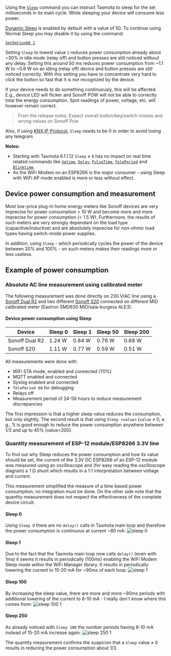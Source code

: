 Using the [`Sleep`](Commands#sleep) command you can instruct Tasmota to sleep for the set milliseconds in its main cycle. While sleeping your device will consume less power.

[Dynamic Sleep](Dynamic-Sleep) is enabled by default with a value of 50. To continue using Normal Sleep you may disable it by using the command:

[`SetOption60 1`](Commands#setoption60)

Setting `Sleep` to lowest value `1` reduces power consumption already about ~30% in idle mode (relay off) and button presses are still noticed without any delay. Setting this around 50 ms reduces power consumption from ~1.1 W to ~0.6 W on an idling (relay off) device and button presses are still noticed correctly. With this setting you have to concentrate very hard to click the button so fast that it is not recognized by the device.

If your device needs to do something continuously, this will be affected. E.g., device LED will flicker and Sonoff POW will not be able to correctly total the energy consumption. Spot readings of power, voltage, etc. will however remain correct.

> From the release notes:
> Expect overall button/key/switch misses and wrong values on Sonoff Pow

Also, if using [KNX IP Protocol](KNX-Features), `Sleep` needs to be 0 in order to avoid losing any telegram.

**Notes:**
- Starting with Tasmota 6.1.1.12 `Sleep` &ne; `0` has no impact on real time related commands like [`Uptime`](Commands#uptime), [`Delay`](Commands#delay), [`PulseTime`](Commands#pulsetime), [`TelePeriod`](Commands#teleperiod) and [`Blinktime`](Commands#blinktime).
- As the WiFi Modem on an ESP8266 is the major consumer - using Sleep with WiFi AP mode enabled is more or less without effect.

## Device power consumption and measurement

Most low-price plug-in home energy meters like Sonoff devices are very imprecise for power consumption &lt; 10 W and become more and more imprecise for power consumption (&lt; 1.5 W). Furthermore, the results of such meters are very strongly dependant on the load type (capacitive/inductive) and are absolutely imprecise for non-ohmic load types having switch-mode power supplies.

In addition, using `Sleep` - which periodically cycles the power of the device between 20% and 100% - on such meters makes their readings more or less useless.

## Example of power consumption

### Absolute AC line measurement using calibrated meter

The following measurement was done directly on 230 V/AC line using a [Sonoff Dual R2](http://sonoff.itead.cc/en/products/sonoff/sonoff-dual) and two different [Sonoff S20](http://sonoff.itead.cc/en/products/residential/s20-socket) connected on different MID calibrated meter (Eastron SMD630 MID/saia-burgess ALE3).

#### Device power consumption using Sleep
Device       | Sleep 0 | Sleep 1 | Sleep 50 | Sleep 200
------------ | ------------ | ------------ | ------------- | ------------
Sonoff Dual R2 |  1.24 W |  0.84 W | 0.76 W   | 0.68 W
Sonoff S20     |  1.11 W |  0.77 W | 0.59 W   | 0.51 W

All measurements were done with
- WiFi STA mode, enabled and connected (70%)
- MQTT enabled and connected
- Syslog enabled and connected
- `TelePeriod 60` for debugging
- Relays off
- Measurement period of 24-56 hours to reduce measurement discrepancies

The first impression is that a higher sleep value reduces the consumption, but only slightly. The second result is that using `Sleep <value>` (`value` &ne; 0, e. g., 1) is good enough to reduce the power consumption anywhere between 1/3 and up to 45% (value=200).

### Quantity measurement of ESP-12 module/ESP8266 3.3V line

To find out why Sleep reduces the power consumption and how its value should be set, the current of the 3.3V DC ESP8266 of an ESP-12 module was measured using an oscilloscope and (for easy reading the oscilloscope diagram) a 1 &ohm; shunt which results in a 1:1 interpretation between voltage and current.

This measurement simplified the measure of a time based power consumption; no integration must be done. On the other side note that the quantity measurement does not respect the effectiveness of the complete device circuit.

#### Sleep 0
Using `Sleep 0` there are no `delay()` calls in Tasmota main loop and therefore the power consumption is continuous at current ~80 mA:
![sleep 0](https://user-images.githubusercontent.com/6636844/36341353-2c67b1e8-13ed-11e8-8e45-b75136704291.png)

#### Sleep 1
Due to the fact that the Tasmota main loop now calls `delay()` (even with 1ms) it seems it results in periodically (100ms) enabling the WiFi Modem Sleep mode within the WiFi Manager library. It results in periodically lowering the current to 15-20 mA for ~90ms of each loop:
![sleep 1](https://user-images.githubusercontent.com/6636844/36341400-f129a18a-13ed-11e8-882b-d6640a0c5d61.png)

#### Sleep 100
By increasing the sleep value, there are more and more ~90ms periods with additional lowering of the current to 8-10 mA - I really don't know where this comes from:
![sleep 100 1](https://user-images.githubusercontent.com/6636844/36341463-04485df0-13ef-11e8-8f93-2b6d4c42b4b1.png)

#### Sleep 250
As already noticed with `Sleep 100` the number periods having 8-10 mA instead of 15-20 mA increase again:
![sleep 250 1](https://user-images.githubusercontent.com/6636844/36341493-5696bf48-13ef-11e8-8155-44ac90200df8.png)

The quantity measurement confirms the suspicion that a `Sleep` value &ne; 0 results in reducing the power consumption about 1/3.
